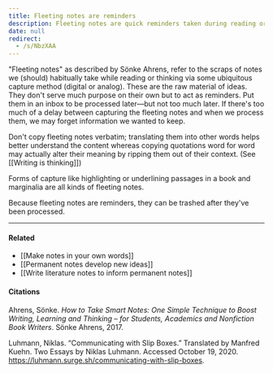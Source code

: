 ```yaml
---
title: Fleeting notes are reminders
description: Fleeting notes are quick reminders taken during reading or thinking to capture ideas, best processed soon after to avoid forgetting and improve understanding through rewording.
date: null
redirect:
  - /s/NbzXAA
---
```


"Fleeting notes" as described by Sönke Ahrens, refer to the scraps of notes we (should) habitually take while reading or thinking via some ubiquitous capture method (digital or analog). These are the raw material of ideas. They don't serve much purpose on their own but to act as reminders. Put them in an inbox to be processed later—but not too much later. If there's too much of a delay between capturing the fleeting notes and when we process them, we may forget information we wanted to keep.

Don't copy fleeting notes verbatim; translating them into other words helps better understand the content whereas copying quotations word for word may actually alter their meaning by ripping them out of their context. (See [[Writing is thinking]])

Forms of capture like highlighting or underlining passages in a book and marginalia are all kinds of fleeting notes.

Because fleeting notes are reminders, they can be trashed after they've been processed.

---

#### Related

- [[Make notes in your own words]]
- [[Permanent notes develop new ideas]]
- [[Write literature notes to inform permanent notes]]

#### Citations

Ahrens, Sönke. _How to Take Smart Notes: One Simple Technique to Boost Writing, Learning and Thinking – for Students, Academics and Nonfiction Book Writers_. Sönke Ahrens, 2017.

Luhmann, Niklas. “Communicating with Slip Boxes.” Translated by Manfred Kuehn. Two Essays by Niklas Luhmann. Accessed October 19, 2020. https://luhmann.surge.sh/communicating-with-slip-boxes.
